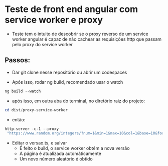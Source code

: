 # Teste de front end angular com service worker e proxy

- Teste tem o intuito de descobrir se o proxy reverso de um service worker angular é capaz de não cachear as requisições http que passam pelo proxy do service worker

## Passos:
- Dar git clone nesse repositório ou abrir um codespaces

- Após isso, rodar ng build, recomendado usar o watch
```powershell 
ng build --watch
```

- após isso, em outra aba do terminal, no diretório raiz do projeto:
```powershell
cd dist/proxy-service-worker
```

- então:
```powershell
http-server -c-1 --proxy
 "https://www.random.org/integers/?num=1&min=1&max=10&col=1&base=10&format=plain&rnd=new"
``` 

- Editar o versao.ts, e salvar
    - É feito o build, o service worker obtém a nova versão
    - A página é atualizada automáticamente
    - Um novo número aleatório é obtido